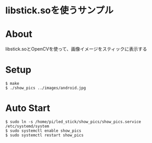 libstick.soを使うサンプル
=====

# About

libstick.soとOpenCVを使って、画像イメージをスティックに表示する

# Setup

```
$ make
$ ./show_pics ../images/android.jpg
```

# Auto Start

```
$ sudo ln -s /home/pi/led_stick/show_pics/show_pics.service /etc/systemd/system
$ sudo systemctl enable show_pics
$ sudo systemctl restart show_pics
```
